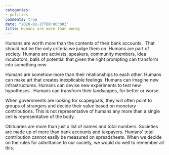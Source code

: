 ```yaml
---
categories:
- politics
comments: true
date: "2020-02-27T00:00:00Z"
title: Humans are more than money
---
```

  
Humans are worth more than the contents of their bank accounts.  That should not be the only criteria we judge them on. Humans are part of society. Humans are activists, speakers, community members, idea incubators, balls of potential that given the right prompting can transform into something new.  

Humans are somehow more than their relationships to each other. Humans can make art that creates inexplicable feelings. Humans can imagine new infrastructures. Humans can devise new experiments to test new hypotheses.  Humans can transform their landscapes, for better or worse.  

When governments are looking for scapegoats, they will often point to groups of strangers and decide their value based on monetary contributions. This is not representative of humans any more than a single cell is representative of the body.  

Obituaries are more than just a list of names and total numbers. Societies are made up of more than bank accounts and taxpayers. Humans' total contribution cannot easily be measured on spreadsheets. When we decide on the rules for admittance to our society, we would do well to remember all this.  
